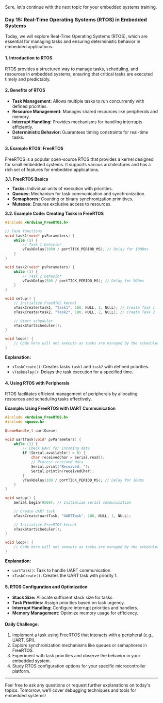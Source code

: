 Sure, let's continue with the next topic for your embedded systems training.

### Day 15: Real-Time Operating Systems (RTOS) in Embedded Systems

Today, we will explore Real-Time Operating Systems (RTOS), which are essential for managing tasks and ensuring deterministic behavior in embedded applications.

#### 1. Introduction to RTOS

RTOS provides a structured way to manage tasks, scheduling, and resources in embedded systems, ensuring that critical tasks are executed timely and predictably.

#### 2. Benefits of RTOS

- **Task Management:** Allows multiple tasks to run concurrently with defined priorities.
- **Resource Management:** Manages shared resources like peripherals and memory.
- **Interrupt Handling:** Provides mechanisms for handling interrupts efficiently.
- **Deterministic Behavior:** Guarantees timing constraints for real-time tasks.

#### 3. Example RTOS: FreeRTOS

FreeRTOS is a popular open-source RTOS that provides a kernel designed for small embedded systems. It supports various architectures and has a rich set of features for embedded applications.

**3.1. FreeRTOS Basics**

- **Tasks:** Individual units of execution with priorities.
- **Queues:** Mechanism for task communication and synchronization.
- **Semaphores:** Counting or binary synchronization primitives.
- **Mutexes:** Ensures exclusive access to resources.

**3.2. Example Code: Creating Tasks in FreeRTOS**

```cpp
#include <Arduino_FreeRTOS.h>

// Task functions
void task1(void* pvParameters) {
    while (1) {
        // Task 1 behavior
        vTaskDelay(1000 / portTICK_PERIOD_MS); // Delay for 1000ms
    }
}

void task2(void* pvParameters) {
    while (1) {
        // Task 2 behavior
        vTaskDelay(500 / portTICK_PERIOD_MS); // Delay for 500ms
    }
}

void setup() {
    // Initialize FreeRTOS kernel
    xTaskCreate(task1, "Task1", 100, NULL, 1, NULL); // Create Task 1
    xTaskCreate(task2, "Task2", 100, NULL, 2, NULL); // Create Task 2

    // Start scheduler
    vTaskStartScheduler();
}

void loop() {
    // Code here will not execute as tasks are managed by the scheduler
}
```

**Explanation:**
- `xTaskCreate()`: Creates tasks `task1` and `task2` with defined priorities.
- `vTaskDelay()`: Delays the task execution for a specified time.

#### 4. Using RTOS with Peripherals

RTOS facilitates efficient management of peripherals by allocating resources and scheduling tasks effectively.

**Example: Using FreeRTOS with UART Communication**

```cpp
#include <Arduino_FreeRTOS.h>
#include <queue.h>

QueueHandle_t uartQueue;

void uartTask(void* pvParameters) {
    while (1) {
        // Check UART for incoming data
        if (Serial.available() > 0) {
            char receivedChar = Serial.read();
            // Process received data
            Serial.print("Received: ");
            Serial.println(receivedChar);
        }
        vTaskDelay(100 / portTICK_PERIOD_MS); // Delay for 100ms
    }
}

void setup() {
    Serial.begin(9600); // Initialize serial communication

    // Create UART task
    xTaskCreate(uartTask, "UARTTask", 100, NULL, 1, NULL);

    // Initialize FreeRTOS kernel
    vTaskStartScheduler();
}

void loop() {
    // Code here will not execute as tasks are managed by the scheduler
}
```

**Explanation:**
- `uartTask()`: Task to handle UART communication.
- `xTaskCreate()`: Creates the UART task with priority 1.

#### 5. RTOS Configuration and Optimization

- **Stack Size:** Allocate sufficient stack size for tasks.
- **Task Priorities:** Assign priorities based on task urgency.
- **Interrupt Handling:** Configure interrupt priorities and handlers.
- **Memory Management:** Optimize memory usage for efficiency.

#### Daily Challenge:
1. Implement a task using FreeRTOS that interacts with a peripheral (e.g., UART, SPI).
2. Explore synchronization mechanisms like queues or semaphores in FreeRTOS.
3. Experiment with task priorities and observe the behavior in your embedded system.
4. Study RTOS configuration options for your specific microcontroller platform.

---

Feel free to ask any questions or request further explanations on today's topics. Tomorrow, we'll cover debugging techniques and tools for embedded systems!